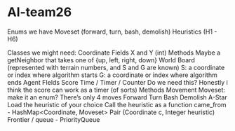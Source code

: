 # AI-team26

Enums we have
Moveset (forward, turn, bash, demolish)
Heuristics (H1 - H6)

Classes we might need:
  Coordinate
    Fields
      X and Y (int)
    Methods
      Maybe a getNeighbor that takes one of {up, left, right, down}
World
  Board (represented with terrain numbers, and S and G are known)
    S: a coordinate or index where algorithm starts
    G: a coordinate or index where algorithm ends
Agent
  FIelds
    Score
    Time / Timer / Counter
      Do we need this?  Honestly i think the score can work as a timer (of sorts)
  Methods
    Movement
      Moveset: make it an enum? There’s only 4 moves
        Forward
        Turn
        Bash
        Demolish
    A-Star
      Load the heuristic of your choice
      Call the heuristic as a function
      came_from - HashMap<Coordinate, Moveset>
      Pair (Coordinate c, Integer heuristic)
      Frontier / queue - PriorityQueue
